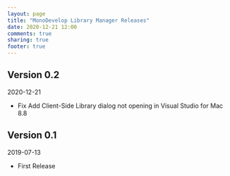 ```yaml
---
layout: page
title: "MonoDevelop Library Manager Releases"
date: 2020-12-21 12:00
comments: true
sharing: true
footer: true
---
```


## Version 0.2

2020-12-21

 * Fix Add Client-Side Library dialog not opening in Visual Studio for Mac 8.8

## Version 0.1

2019-07-13

 * First Release
 
